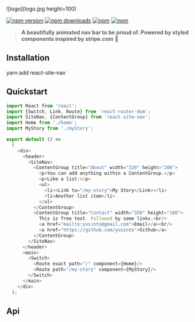 ![logo](logo.jpg height=100)

[![npm version](https://img.shields.io/npm/v/react-site-nav.svg?style=flat-square)](https://www.npmjs.com/package/react-site-nav) [![npm downloads](https://img.shields.io/npm/dm/react-site-nav.svg?style=flat-square)](https://www.npmjs.com/package/react-site-nav) [![npm](https://img.shields.io/npm/dt/react-site-nav.svg?style=flat-square)](https://www.npmjs.com/package/react-site-nav) [![npm](https://img.shields.io/npm/l/react-site-nav.svg?style=flat-square)](https://www.npmjs.com/package/react-site-nav)

> **A beautifully animated nav bar to be proud of. Powered by styled components inspired by stripe.com** :tada:

## Installation

yarn add react-site-nav

## Quickstart

```js
import React from 'react';
import {Switch, Link, Route} from 'react-router-dom';
import SiteNav, {ContentGroup} from 'react-site-nav';
import Home from './home';
import MyStory from './myStory';

export default () =>
  (
    <div>
      <header>
        <SiteNav>
          <ContentGroup title="About" width="320" height="200">
            <p>You can add anything within a ContentGroup.</p>
            <p>Like a list:</p>
            <ul>
              <li><Link to="/my-story">My Story</Link></li>
              <li>Another list item</li>
            </ul>
          </ContentGroup>
          <ContentGroup title="Contact" width="350" height="180">
            This is free text. Followed by some links.<br/>
            <a href="mailto:yusinto@gmail.com">Email</a><br/>
            <a href="https://github.com/yusinto">Github</a>
          </ContentGroup>
        </SiteNav>
      </header>
      <main>
        <Switch>
          <Route exact path="/" component={Home}/>
          <Route path="/my-story" component={MyStory}/>
        </Switch>
      </main>
    </div>
  );

```

## Api

